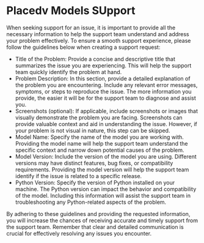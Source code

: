 # Placedv Models SUpport

When seeking support for an issue, it is important to provide all the necessary information to help the support team understand and address your problem effectively. To ensure a smooth support experience, please follow the guidelines below when creating a support request:

- Title of the Problem: 
Provide a concise and descriptive title that summarizes the issue you are experiencing. This will help the support team quickly identify the problem at hand.
- Problem Description: 
In this section, provide a detailed explanation of the problem you are encountering. Include any relevant error messages, symptoms, or steps to reproduce the issue. The more information you provide, the easier it will be for the support team to diagnose and assist you.
- Screenshots (optional):
If applicable, include screenshots or images that visually demonstrate the problem you are facing. Screenshots can provide valuable context and aid in understanding the issue. However, if your problem is not visual in nature, this step can be skipped.
- Model Name:
Specify the name of the model you are working with. Providing the model name will help the support team understand the specific context and narrow down potential causes of the problem.
- Model Version:
Include the version of the model you are using. Different versions may have distinct features, bug fixes, or compatibility requirements. Providing the model version will help the support team identify if the issue is related to a specific release.
- Python Version:
Specify the version of Python installed on your machine. The Python version can impact the behavior and compatibility of the model. Including this information will assist the support team in troubleshooting any Python-related aspects of the problem.

By adhering to these guidelines and providing the requested information, you will increase the chances of receiving accurate and timely support from the support team. Remember that clear and detailed communication is crucial for effectively resolving any issues you encounter.

